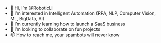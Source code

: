 - 👋 Hi, I’m @RoboticLi
- 👀 I’m interested in Intelligent Automation (RPA, NLP, Computer Vision, ML, BigData, AI)
- 🌱 I’m currently learning how to launch a SaaS business
- 💞️ I’m looking to collaborate on fun projects
- 📫 How to reach me, your spambots will never know

<!---
RoboticLi/RoboticLi is a ✨ special ✨ repository because its `README.md` (this file) appears on your GitHub profile.
You can click the Preview link to take a look at your changes.
--->
